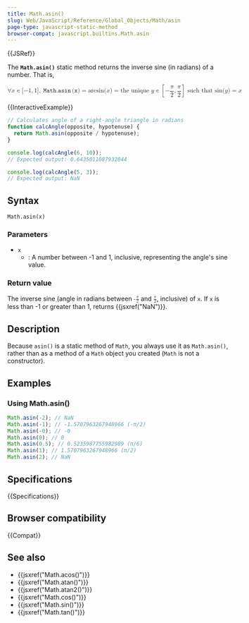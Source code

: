```yaml
---
title: Math.asin()
slug: Web/JavaScript/Reference/Global_Objects/Math/asin
page-type: javascript-static-method
browser-compat: javascript.builtins.Math.asin
---
```


{{JSRef}}

The **`Math.asin()`** static method returns the inverse sine (in radians) of a number. That is,

<!-- prettier-ignore-start -->
<math display="block">
  <semantics><mrow><mo>∀</mo><mi>x</mi><mo>∊</mo><mo stretchy="false">[</mo><mrow><mo>−</mo><mn>1</mn></mrow><mo>,</mo><mn>1</mn><mo stretchy="false">]</mo><mo>,</mo><mspace width="0.2777777777777778em"></mspace><mrow><mo lspace="0em" rspace="0.16666666666666666em">𝙼𝚊𝚝𝚑.𝚊𝚜𝚒𝚗</mo><mo stretchy="false">(</mo><mi>𝚡</mi><mo stretchy="false">)</mo></mrow><mo>=</mo><mo lspace="0em" rspace="0em">arcsin</mo><mo stretchy="false">(</mo><mi>x</mi><mo stretchy="false">)</mo><mo>=</mo><mtext>the unique&nbsp;</mtext><mi>y</mi><mo>∊</mo><mrow><mo>[</mo><mrow><mo>−</mo><mfrac><mi>π</mi><mn>2</mn></mfrac><mo>,</mo><mfrac><mi>π</mi><mn>2</mn></mfrac></mrow><mo>]</mo></mrow><mtext>&nbsp;such that&nbsp;</mtext><mo lspace="0em" rspace="0em">sin</mo><mo stretchy="false">(</mo><mi>y</mi><mo stretchy="false">)</mo><mo>=</mo><mi>x</mi></mrow><annotation encoding="TeX">\forall x \in [{-1}, 1],\;\mathtt{\operatorname{Math.asin}(x)} = \arcsin(x) = \text{the unique } y \in \left[-\frac{\pi}{2}, \frac{\pi}{2}\right] \text{ such that } \sin(y) = x</annotation></semantics>
</math>
<!-- prettier-ignore-end -->

{{InteractiveExample}}

```js interactive-example
// Calculates angle of a right-angle triangle in radians
function calcAngle(opposite, hypotenuse) {
  return Math.asin(opposite / hypotenuse);
}

console.log(calcAngle(6, 10));
// Expected output: 0.6435011087932844

console.log(calcAngle(5, 3));
// Expected output: NaN

```

## Syntax

```js-nolint
Math.asin(x)
```

### Parameters

- `x`
  - : A number between -1 and 1, inclusive, representing the angle's sine value.

### Return value

The inverse sine (angle in radians between <math><semantics><mrow><mo>-</mo><mfrac><mi>π</mi><mn>2</mn></mfrac></mrow><annotation encoding="TeX">-\frac{\pi}{2}</annotation></semantics></math> and <math><semantics><mfrac><mi>π</mi><mn>2</mn></mfrac><annotation encoding="TeX">\frac{\pi}{2}</annotation></semantics></math>, inclusive) of `x`. If `x` is less than -1 or greater than 1, returns {{jsxref("NaN")}}.

## Description

Because `asin()` is a static method of `Math`, you always use it as `Math.asin()`, rather than as a method of a `Math` object you created (`Math` is not a constructor).

## Examples

### Using Math.asin()

```js
Math.asin(-2); // NaN
Math.asin(-1); // -1.5707963267948966 (-π/2)
Math.asin(-0); // -0
Math.asin(0); // 0
Math.asin(0.5); // 0.5235987755982989 (π/6)
Math.asin(1); // 1.5707963267948966 (π/2)
Math.asin(2); // NaN
```

## Specifications

{{Specifications}}

## Browser compatibility

{{Compat}}

## See also

- {{jsxref("Math.acos()")}}
- {{jsxref("Math.atan()")}}
- {{jsxref("Math.atan2()")}}
- {{jsxref("Math.cos()")}}
- {{jsxref("Math.sin()")}}
- {{jsxref("Math.tan()")}}
